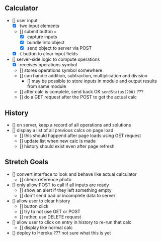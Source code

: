 ## Calculator

- [] user input
    - [x] two input elements
    - [] submit button `=`
        - [x] capture inputs
        - [x] bundle into object
        - [x] send object to server via POST
    - [x] `C` button to clear input fields
- [] server-side logic to compute operations
    - [x] receives operations symbol
    - [<!-- x -->] stores operations symbol somewhere  
             <!-- not sure if should place array into module -->
    - [] can handle addition, subtraction, multiplication and division
        - [] may be possible to store inputs in module and output results from same module
    - [] after calc is complete, send back OK `sendStatus(200)` ???
    - [] do a GET request after the POST to get the actual calc

## History

- [] on server, keep a record of all operations and solutions
- [] display a list of all previous calcs on page load
    - [] this should happend after page loads using GET request
    - [] update list when new calc is made
    - [] history should exist even after page refresh



## Stretch Goals ##

- [] convert interface to look and behave like actual calculator
    - [] check reference photo
- [] only allow POST to call if all inputs are ready
    - [] show an alert if they left something empty
    - [] don't send bad or incomplete data to server
- [] allow user to clear history
    - [] button click
    - [] try to not use GET or POST
    - [] rather, use DELETE request
- [] allow user to click on entry in history to re-run that calc
    - [] display like normal calc
- [] deploy to Heroku  ??? not sure what this is yet
